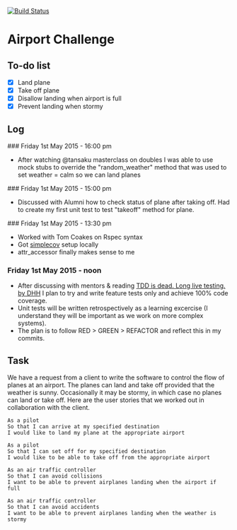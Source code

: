 [![Build Status](https://travis-ci.org/rodcul/airport_challenge.svg)](https://travis-ci.org/rodcul/airport_challenge)

Airport Challenge
=================

To-do list
----------

* [x] Land plane
* [x] Take off plane
* [x] Disallow landing when airport is full
* [x] Prevent landing when stormy

Log
--------

### Friday 1st May 2015 - 16:00 pm

* After watching @tansaku masterclass on doubles I was able to use mock stubs to override the "random_weather" method that was used to set weather = calm so we can land planes

### Friday 1st May 2015 - 15:00 pm

* Discussed with Alumni how to check status of plane after taking off. Had to create my first unit test to test "takeoff" method for plane.

### Friday 1st May 2015 - 13:30 pm

* Worked with Tom Coakes on Rspec syntax
* Got [simplecov](https://github.com/colszowka/simplecov) setup locally
* attr_accessor finally makes sense to me

### Friday 1st May 2015 - noon

* After discussing with mentors & reading [TDD is dead. Long live testing. by DHH](http://david.heinemeierhansson.com/2014/tdd-is-dead-long-live-testing.html) I plan to try and write feature tests only and achieve 100% code coverage.
* Unit tests will be written retrospectively as a learning excercise (I understand they will be important as we work on more complex systems).
* The plan is to follow RED > GREEN > REFACTOR and reflect this in my commits.



Task
-----

We have a request from a client to write the software to control the flow of planes at an airport. The planes can land and take off provided that the weather is sunny. Occasionally it may be stormy, in which case no planes can land or take off.  Here are the user stories that we worked out in collaboration with the client.

```
As a pilot
So that I can arrive at my specified destination
I would like to land my plane at the appropriate airport

As a pilot
So that I can set off for my specified destination
I would like to be able to take off from the appropriate airport

As an air traffic controller
So that I can avoid collisions
I want to be able to prevent airplanes landing when the airport if full

As an air traffic controller
So that I can avoid accidents
I want to be able to prevent airplanes landing when the weather is stormy
```

